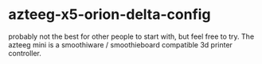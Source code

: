 # azteeg-x5-orion-delta-config
probably not the best for other people to start with, but feel free to try. The azteeg mini is a smoothiware / smoothieboard compatible 3d printer controller.
